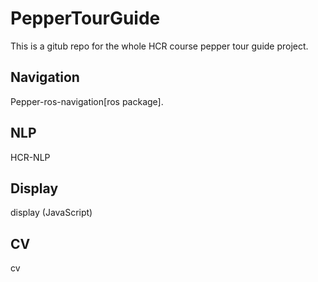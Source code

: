 # PepperTourGuide
This is a gitub repo for the whole HCR course pepper tour guide project. 

## Navigation
Pepper-ros-navigation[ros package]. 

## NLP
HCR-NLP

## Display
display (JavaScript)

## CV
cv
